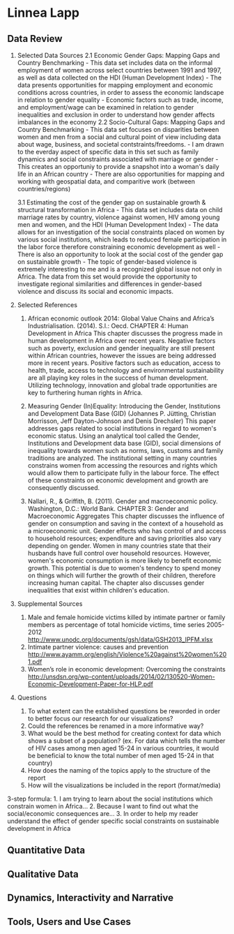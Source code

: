 # Linnea Lapp

## Data Review
1. Selected Data Sources
    2.1 Economic Gender Gaps: Mapping Gaps and Country Benchmarking
        - This data set includes data on the informal employment of women across select countries between 1991 and 1997, as well as data collected on the HDI (Human Development Index)
        - The data presents opportunities for mapping employment and economic conditions across countries, in order to assess the economic landscape in relation to gender equality
        - Economic factors such as trade, income, and employment/wage can be examined in relation to gender inequalities and exclusion in order to understand how gender affects imbalances in the economy
    2.2 Socio-Cultural Gaps: Mapping Gaps and Country Benchmarking
        - This data set focuses on disparities between women and men from a social and cultural point of view including data about wage, business, and societal contstraints/freedoms.
        - I am drawn to the everday aspect of specific data in this set such as family dynamics and social constraints associated with marriage or gender 
            - This creates an opportuniy to provide a snapshot into a woman's daily life in an African country
        - There are also opportunities for mapping and working with geospatial data, and comparitive work (between countries/regions)
    
    3.1 Estimating the cost of the gender gap on sustainable growth & structural transformation in Africa
        - This data set includes data on child marriage rates by country, violence against women, HIV among young men and women, and the HDI (Human Development Index)
        - The data allows for an investigation of the social constraints placed on women by various social institutions, which leads to reduced female participation in the labor force therefore constraining economic development as well
        - There is also an opportunity to look at the social cost of the gender gap on sustainable growth
        - The topic of gender-based violence is extremely interesting to me and is a recognized global issue not only in Africa. The data from this set would provide the opportunity to investigate regional similarities and differences in gender-based violence and discuss its social and economic impacts.

2. Selected References
    1. African economic outlook 2014: Global Value Chains and Africa’s Industrialisation. (2014). S.l.: Oecd.
        CHAPTER 4: Human Development in Africa
            This chapter discusses the progress made in human development in Africa over recent years. Negative factors such as poverty, exclusion and gender inequality are still present within African countries, however the issues are being addressed more in recent years. Positive factors such as education, access to health, trade, access to technology and environmental sustainability are all playing key roles in the success of human development. Utilizing technology, innovation and global trade opportunities are key to furthering human rights in Africa. 

    2. Measuring Gender (In)Equality: Introducing the Gender, Institutions and Development Data Base (GID) (Johannes P. Jütting, Christian Morrisson, Jeff Dayton-Johnson and  Denis Drechsler)
        This paper addresses gaps related to social institutions in regard to women's economic status. Using an analytical tool called the Gender, Institutions and Development data base (GID), social dimensions of inequality towards women such as norms, laws, customs and family traditions are analyzed. The institutional setting in many countries constrains women from accessing the resources and rights which would allow them to participate fully in the labour force. The effect of these constraints on economic development and growth are consequently discussed.
        
    3. Nallari, R., & Griffith, B. (2011). Gender and macroeconomic policy. Washington, D.C.: World Bank.
        CHAPTER 3: Gender and Macroeconomic Aggregates
            This chapter discusses the influence of gender on consumption and saving in the context of a household as a microeconomic unit. Gender effects who has control of and access to household resources; expenditure and saving priorities also vary depending on gender. Women in many countries state that their husbands have full control over household resources. However, women's economic consumption is more likely to benefit economic growth. This potential is due to women's tendency to spend money on things which will further the growth of their children, therefore increasing human capital. The chapter also discusses gender inequalities that exist within children's education.
        
3. Supplemental Sources
    1. Male and female homicide victims killed by intimate partner or family members as percentage of total homicide victims, time series 2005-2012
        http://www.unodc.org/documents/gsh/data/GSH2013_IPFM.xlsx
    2. Intimate partner violence: causes and prevention
        http://www.ayamm.org/english/Violence%20against%20women%201.pdf
    3. Women’s role in economic development: Overcoming the constraints
        http://unsdsn.org/wp-content/uploads/2014/02/130520-Women-Economic-Development-Paper-for-HLP.pdf

4. Questions
    1. To what extent can the established questions be reworded in order to better focus our research for our visualizations?
    2. Could the references be renamed in a more informative way?
    3. What would be the best method for creating context for data which shows a subset of a population?
        (ex. For data which tells the number of HIV cases among men aged 15-24 in various countries, it would be beneficial to know the total number of men aged 15-24 in that country)
    4. How does the naming of the topics apply to the structure of the report
    5. How will the visualizations be included in the report (format/media)
    
3-step formula:
    1. I am trying to learn about the social institutions which constrain women in Africa...
    2. Because I want to find out what the social/economic consequences are...
    3. In order to help my reader understand the effect of gender specific social constraints on sustainable development in Africa
    
    
## Quantitative Data

## Qualitative Data

## Dynamics, Interactivity and Narrative

## Tools, Users and Use Cases